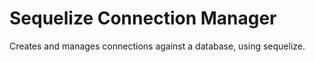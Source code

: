 # Sequelize Connection Manager

Creates and manages connections against a database, using sequelize.
